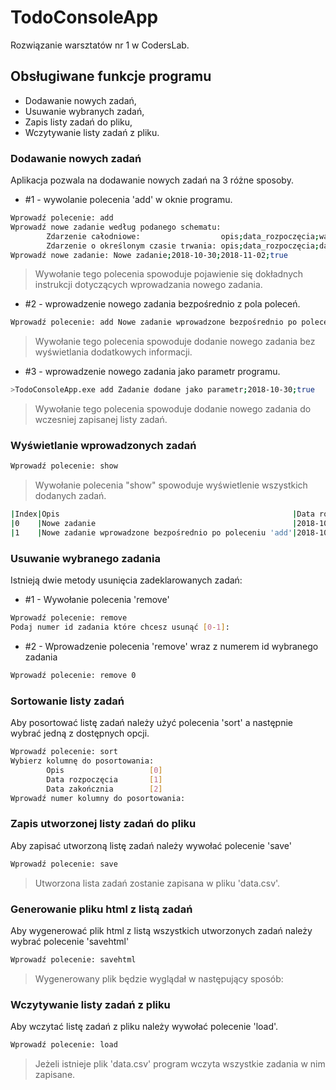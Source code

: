 
# TodoConsoleApp
Rozwiązanie warsztatów nr 1 w CodersLab.
## Obsługiwane funkcje programu
* Dodawanie nowych zadań,
* Usuwanie wybranych zadań,
* Zapis listy zadań do pliku,
* Wczytywanie listy zadań z pliku.


### Dodawanie nowych zadań
Aplikacja pozwala na dodawanie nowych zadań na 3 różne sposoby.
- #1 - wywolanie polecenia 'add' w oknie programu.
```sh
Wprowadź polecenie: add
Wprowadź nowe zadanie według podanego schematu:
        Zdarzenie całodniowe:                  opis;data_rozpoczęcia;ważne[opcjonalnie]
        Zdarzenie o określonym czasie trwania: opis;data_rozpoczęcia;data_zakończenia;ważne[opcjonalnie]
Wprowadź nowe zadanie: Nowe zadanie;2018-10-30;2018-11-02;true
```
> Wywołanie tego polecenia spowoduje pojawienie się dokładnych instrukcji dotyczących wprowadzania nowego zadania.
- #2 - wprowadzenie nowego zadania bezpośrednio z pola poleceń.
```sh
Wprowadź polecenie: add Nowe zadanie wprowadzone bezpośrednio po poleceniu 'add';2018-10-30;false
```
> Wywołanie tego polecenia spowoduje dodanie nowego zadania bez wyświetlania dodatkowych informacji.
- #3 - wprowadzenie nowego zadania jako parametr programu.
```sh
>TodoConsoleApp.exe add Zadanie dodane jako parametr;2018-10-30;true
```
> Wywołanie tego polecenia spowoduje dodanie nowego zadania do wczesniej zapisanej listy zadań.

### Wyświetlanie wprowadzonych zadań
```sh
Wprowadź polecenie: show
```
> Wywołanie polecenia "show" spowoduje wyświetlenie wszystkich dodanych zadań.
```sh
|Index|Opis                                                    |Data rozpoczęcia|Data zakończenia|Całodniowe|Ważne|
|0    |Nowe zadanie                                            |2018-10-30      |2018-11-02      |False     |True |
|1    |Nowe zadanie wprowadzone bezpośrednio po poleceniu 'add'|2018-10-30      |                |True      |     |
```

### Usuwanie wybranego zadania
Istnieją dwie metody usunięcia zadeklarowanych zadań:
- #1 - Wywołanie polecenia 'remove'
```sh
Wprowadź polecenie: remove
Podaj numer id zadania które chcesz usunąć [0-1]:
```
- #2 - Wprowadzenie polecenia 'remove' wraz z numerem id wybranego zadania
```sh
Wprowadź polecenie: remove 0
```
### Sortowanie listy zadań
Aby posortować listę zadań należy użyć polecenia 'sort' a następnie wybrać jedną z dostępnych opcji.
```sh
Wprowadź polecenie: sort
Wybierz kolumnę do posortowania:
        Opis                   [0]
        Data rozpoczęcia       [1]
        Data zakończnia        [2]
Wprowadź numer kolumny do posortowania:
```
### Zapis utworzonej listy zadań do pliku
Aby zapisać utworzoną listę zadań należy wywołać polecenie 'save'
```sh
Wprowadź polecenie: save
```
> Utworzona lista zadań zostanie zapisana w pliku 'data.csv'.
### Generowanie pliku html z listą zadań
Aby wygenerować plik html z listą wszystkich utworzonych zadań należy wybrać polecenie 'savehtml'
```sh
Wprowadź polecenie: savehtml
```
>Wygenerowany plik będzie wyglądał w następujący sposób: 
### Wczytywanie listy zadań z pliku
Aby wczytać listę zadań z pliku należy wywołać polecenie 'load'.
```sh
Wprowadź polecenie: load
```
> Jeżeli istnieje plik 'data.csv' program wczyta wszystkie zadania w nim zapisane.